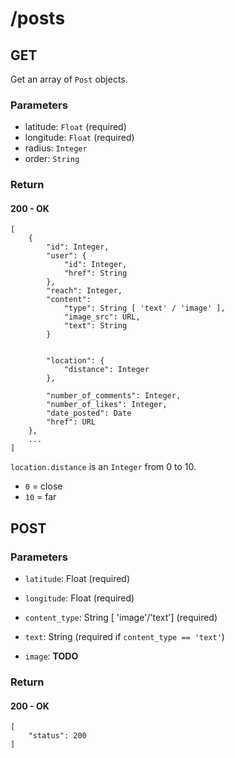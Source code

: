 # /posts
## GET
Get an array of `Post` objects.

### Parameters
* latitude: `Float` (required)
* longitude: `Float` (required)
* radius: `Integer`
* order: `String`


### Return

#### 200 - OK
	[
		{
			"id": Integer,
			"user": {
				"id": Integer,
				"href": String
			},
			"reach": Integer,
			"content":
				"type": String [ 'text' / 'image' ],
				"image_src": URL,
				"text": String
			}


			"location": {
				"distance": Integer 
			},

			"number_of_comments": Integer,
			"number_of_likes": Integer,
			"date_posted": Date
			"href": URL
		},
		...
	]

`location.distance` is an `Integer` from 0 to 10.

* `0` = close
* `10` = far 


## POST

### Parameters
* `latitude`: 		Float 						(required)
* `longitude`: 		Float 						(required)

* `content_type`: 	String [ 'image'/'text']  	(required)
* `text`: 			String 						(required if `content_type == 'text'`)
* `image`:			**TODO**


### Return

#### 200 - OK
	[
		"status": 200
	]